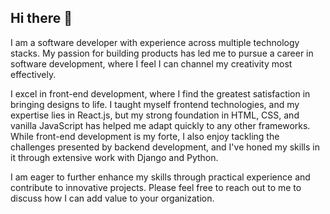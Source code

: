 ## Hi there 👋

<!--
**bennychethana/bennychethana** is a ✨ _special_ ✨ repository because its `README.md` (this file) appears on your GitHub profile.

-->
I am a software developer with experience across multiple technology stacks. My passion for building products has led me to pursue a career in software development, where I feel I can channel my creativity most effectively.

I excel in front-end development, where I find the greatest satisfaction in bringing designs to life. I taught myself frontend technologies, and my expertise lies in React.js, but my strong foundation in HTML, CSS, and vanilla JavaScript has helped me adapt quickly to any other frameworks. While front-end development is my forte, I also enjoy tackling the challenges presented by backend development, and I've honed my skills in it through extensive work with Django and Python.

I am eager to further enhance my skills through practical experience and contribute to innovative projects. Please feel free to reach out to me to discuss how I can add value to your organization.

